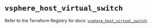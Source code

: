 # `vsphere_host_virtual_switch`

Refer to the Terraform Registry for docs: [`vsphere_host_virtual_switch`](https://registry.terraform.io/providers/vmware/vsphere/2.14.0/docs/resources/host_virtual_switch).
